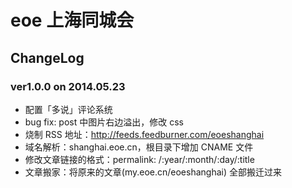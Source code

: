 eoe 上海同城会
=====================

## ChangeLog

### ver1.0.0 on 2014.05.23

- 配置「多说」评论系统
- bug fix: post 中图片右边溢出，修改 css
- 烧制 RSS 地址：http://feeds.feedburner.com/eoeshanghai
- 域名解析：shanghai.eoe.cn，根目录下增加 CNAME 文件
- 修改文章链接的格式：permalink: /:year/:month/:day/:title
- 文章搬家：将原来的文章(my.eoe.cn/eoeshanghai) 全部搬迁过来

